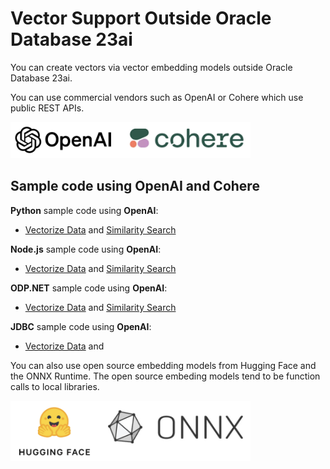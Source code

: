 # Vector Support Outside Oracle Database 23ai

You can create vectors via vector embedding models outside Oracle Database 23ai.

You can use commercial vendors such as OpenAI or Cohere which use public REST APIs.

<img src="images/OpenAI_Cohere.png" width="384" alt="OpenAI and Cohere"/>

## Sample code using OpenAI and Cohere

**Python** sample code using **OpenAI**:
- [Vectorize Data](../python-oracledb/vectorize_table_openai.py) and [Similarity Search](../python-oracledb/similarity_search_OpenAI.py)

**Node.js** sample code using **OpenAI**:
- [Vectorize Data](../node-oracledb/vectorizeTableOpenAI.js) and [Similarity Search](../node-oracledb/similaritySearchOpenAI.js)

**ODP.NET** sample code using **OpenAI**:
- [Vectorize Data](../odp.net/OpenAI_VectorizeTable.cs) and [Similarity Search](../odp.net/OpenAI_SimilaritySearch.cs)

**JDBC** sample code using **OpenAI**:
- [Vectorize Data](../jdbc/ai-vector-search-oracle-jdbc-examples-main/ojdbc-vector-examples-openai/README.md) and []()

You can also use open source embedding models from Hugging Face and the ONNX Runtime.  The open source embeding models tend to be function calls to local libraries.

<img src="images/HF_ONNX.png" width="384" alt="Hugging Face and ONNX Runtime"/>

 
